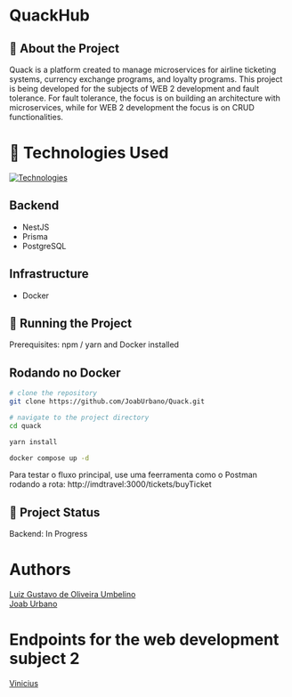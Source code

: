 # QuackHub

## 📑 About the Project
Quack is a platform created to manage microservices for airline ticketing systems, currency exchange programs, and loyalty programs.
This project is being developed for the subjects of WEB 2 development and fault tolerance. For fault tolerance, the focus is on building an architecture with microservices, while for WEB 2 development the focus is on CRUD functionalities.

# 🔧 Technologies Used
[![Technologies](https://skillicons.dev/icons?i=docker,ts,nest,postgres,prisma)]()

## Backend
* NestJS
* Prisma
* PostgreSQL

## Infrastructure
* Docker

## 📣 Running the Project
Prerequisites: npm / yarn and Docker installed

<h2>Rodando no Docker</h2>

```bash
# clone the repository
git clone https://github.com/JoabUrbano/Quack.git

# navigate to the project directory
cd quack

yarn install

docker compose up -d
```


Para testar o fluxo principal, use uma feerramenta como o Postman rodando a rota:
http://imdtravel:3000/tickets/buyTicket


## :dart: Project Status
Backend: In Progress  


# Authors
<a href="https://github.com/luizgustavoou">Luiz Gustavo de Oliveira Umbelino</a><br>
<a href="https://github.com/JoabUrbano">Joab Urbano</a><br>

# Endpoints for the web development subject 2
<a href="https://github.com/Viniciusfqmedeiros">Vinicius</a><br>

